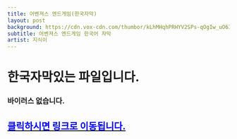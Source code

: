 ```yaml
---
title: 어벤져스 엔드게임(한국자막)
layout: post
background: https://cdn.vox-cdn.com/thumbor/kLhMHqhPRHYV2SPs-qOgIw_uO6I=/0x0:1920x1080/1200x800/filters:focal(807x387:1113x693)/cdn.vox-cdn.com/uploads/chorus_image/image/63304028/surprise_marvel_releases_a_new_full_trailer_and_poster_for_avengers_endgame_social.0.jpg
subtitle: 어벤져스 엔드게임 한국어 자막
artist: 지식이
---
```


# 한국자막있는 파일입니다.
### 바이러스 없습니다.
## <a href="https://drive.google.com/file/d/1L3Y5uFb05O3hjPY_8mJq7LEDpCq30efP/view?usp=sharing"><span style="color:blue">클릭하시면 링크로 이동됩니다.</span>

<br />
